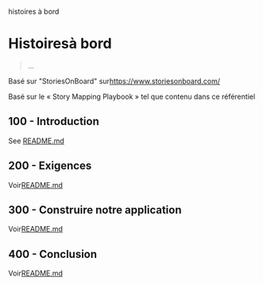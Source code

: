 histoires à bord

# Histoiresà bord

> ...

Basé sur "StoriesOnBoard" sur<https://www.storiesonboard.com/>

Basé sur le « Story Mapping Playbook » tel que contenu dans ce référentiel

## 100 - Introduction

See [README.md](./100/README.md)

## 200 - Exigences

Voir[README.md](./200/README.md)

## 300 - Construire notre application

Voir[README.md](./300/README.md)

## 400 - Conclusion

Voir[README.md](./400/README.md)
